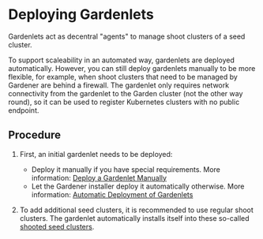 # Deploying Gardenlets

Gardenlets act as decentral "agents" to manage shoot clusters of a seed cluster.

To support scaleability in an automated way, gardenlets are deployed automatically. However, you can still deploy gardenlets manually to be more flexible, for example, when shoot clusters that need to be managed by Gardener are behind a firewall. The gardenlet only requires network connectivity from the gardenlet to the Garden cluster (not the other way round), so it can be used to register Kubernetes clusters with no public endpoint. 

## Procedure

1. First, an initial gardenlet needs to be deployed:
   
   * Deploy it manually if you have special requirements. More information: [Deploy a Gardenlet Manually](deploy_gardenlet_manually.md)
   * Let the Gardener installer deploy it automatically otherwise. More information: [Automatic Deployment of Gardenlets](deploy_gardenlet_automatically.md)

1. To add additional seed clusters, it is recommended to use regular shoot clusters. The gardenlet automatically installs itself into these so-called [shooted seed clusters](../usage/shooted_seed.md). 



